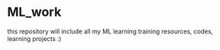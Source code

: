 # ML_work

this repository will include all my ML learning training resources, codes, learning projects
:)
